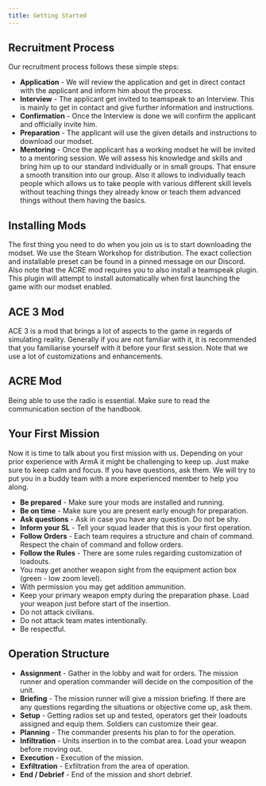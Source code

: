 ```yaml
---
title: Getting Started
---
```


## Recruitment Process

Our recruitment process follows these simple steps:

- **Application** - We will review the application and get in direct contact with the applicant and inform him about the process.
- **Interview** - The applicant get invited to teamspeak to an Interview. This is mainly to get in contact and give further information and instructions.
- **Confirmation** - Once the Interview is done we will confirm the applicant and officially invite him.
- **Preparation** - The applicant will use the given details and instructions to download our modset.
- **Mentoring** - Once the applicant has a working modset he will be invited to a mentoring session. We will assess his knowledge and skills and bring him up to our standard individually or in small groups. That ensure a smooth transition into our group. Also it allows to individually teach people which allows us to take people with various different skill levels without teaching things they already know or teach them advanced things without them having the basics.

## Installing Mods

The first thing you need to do when you join us is to start downloading the modset. We use the Steam Workshop for distribution. The exact collection and installable preset can be found in a pinned message on our Discord.
Also note that the ACRE mod requires you to also install a teamspeak plugin. This plugin will attempt to install automatically when first launching the game with our modset enabled.

## ACE 3 Mod

ACE 3 is a mod that brings a lot of aspects to the game in regards of simulating reality. Generally if you are not familiar with it, it is recommended that you familiarise yourself with it before your first session. Note that we use a lot of customizations and enhancements.

## ACRE Mod

Being able to use the radio is essential. Make sure to read the communication section of the handbook.

## Your First Mission

Now it is time to talk about you first mission with us. Depending on your prior experience with ArmA it might be challenging to keep up. Just make sure to keep calm and focus. If you have questions, ask them. We will try to put you in a buddy team with a more experienced member to help you along.

- **Be prepared** - Make sure your mods are installed and running.
- **Be on time** - Make sure you are present early enough for preparation.
- **Ask questions** - Ask in case you have any question. Do not be shy.
- **Inform your SL** - Tell your squad leader that this is your first operation.
- **Follow Orders** - Each team requires a structure and chain of command. Respect the chain of command and follow orders.
- **Follow the Rules** - There are some rules regarding customization of loadouts.
- You may get another weapon sight from the equipment action box (green - low zoom level).
- With permission you may get addition ammunition.
- Keep your primary weapon empty during the preparation phase. Load your weapon just before start of the insertion.
- Do not attack civilians.
- Do not attack team mates intentionally.
- Be respectful.

## Operation Structure

- **Assignment** - Gather in the lobby and wait for orders. The mission runner and operation commander will decide on the composition of the unit.
- **Briefing** - The mission runner will give a mission briefing. If there are any questions regarding the situations or objective come up, ask them.
- **Setup** - Getting radios set up and tested, operators get their loadouts assigned and equip them. Soldiers can customize their gear.
- **Planning** - The commander presents his plan to for the operation.
- **Infiltration** - Units insertion in to the combat area. Load your weapon before moving out.
- **Execution** - Execution of the mission.
- **Exfiltration** - Exfiltration from the area of operation.
- **End / Debrief** - End of the mission and short debrief.
